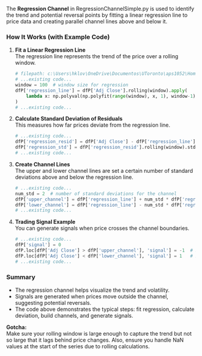 The **Regression Channel** in RegressionChannelSimple.py is used to identify the trend and potential reversal points by fitting a linear regression line to price data and creating parallel channel lines above and below it.

### How It Works (with Example Code)

1. **Fit a Linear Regression Line**  
   The regression line represents the trend of the price over a rolling window.

   ````python
   # filepath: c:\Users\hklov\OneDrive\Documentos\UToronto\aps1052\HomeworkPandasExercise_UPLOAD\RegressionChannelSimple.py
   # ...existing code...
   window = 100  # window size for regression
   dfP['regression_line'] = dfP['Adj Close'].rolling(window).apply(
       lambda x: np.polyval(np.polyfit(range(window), x, 1), window-1)
   )
   # ...existing code...
   ````

2. **Calculate Standard Deviation of Residuals**  
   This measures how far prices deviate from the regression line.

   ````python
   # ...existing code...
   dfP['regression_resid'] = dfP['Adj Close'] - dfP['regression_line']
   dfP['regression_std'] = dfP['regression_resid'].rolling(window).std()
   # ...existing code...
   ````

3. **Create Channel Lines**  
   The upper and lower channel lines are set a certain number of standard deviations above and below the regression line.

   ````python
   # ...existing code...
   num_std = 2  # number of standard deviations for the channel
   dfP['upper_channel'] = dfP['regression_line'] + num_std * dfP['regression_std']
   dfP['lower_channel'] = dfP['regression_line'] - num_std * dfP['regression_std']
   # ...existing code...
   ````

4. **Trading Signal Example**  
   You can generate signals when price crosses the channel boundaries.

   ````python
   # ...existing code...
   dfP['signal'] = 0
   dfP.loc[dfP['Adj Close'] > dfP['upper_channel'], 'signal'] = -1  # Sell signal
   dfP.loc[dfP['Adj Close'] < dfP['lower_channel'], 'signal'] = 1   # Buy signal
   # ...existing code...
   ````

### Summary

- The regression channel helps visualize the trend and volatility.
- Signals are generated when prices move outside the channel, suggesting potential reversals.
- The code above demonstrates the typical steps: fit regression, calculate deviation, build channels, and generate signals.

**Gotcha:**  
Make sure your rolling window is large enough to capture the trend but not so large that it lags behind price changes. Also, ensure you handle NaN values at the start of the series due to rolling calculations.

